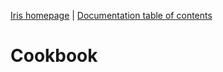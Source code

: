 [Iris homepage](https://github.com/thegameofcode/iris) | [Documentation table of contents](toc.md)

# Cookbook
